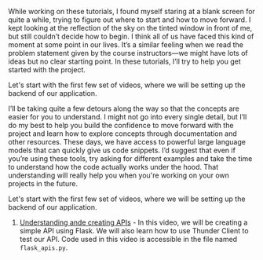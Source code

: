 While working on these tutorials, I found myself staring at a blank screen for quite a while, trying to figure out where to start and how to move forward. I kept looking at the reflection of the sky on the tinted window in front of me, but still couldn’t decide how to begin. I think all of us have faced this kind of moment at some point in our lives. It’s a similar feeling when we read the problem statement given by the course instructors—we might have lots of ideas but no clear starting point. In these tutorials, I’ll try to help you get started with the project.

Let's start with the first few set of videos, where we will be setting up the backend of our application. 

I’ll be taking quite a few detours along the way so that the concepts are easier for you to understand. I might not go into every single detail, but I’ll do my best to help you build the confidence to move forward with the project and learn how to explore concepts through documentation and other resources. These days, we have access to powerful large language models that can quickly give us code snippets. I’d suggest that even if you’re using these tools, try asking for different examples and take the time to understand how the code actually works under the hood. That understanding will really help you when you're working on your own projects in the future.

Let's start with the first few set of videos, where we will be setting up the backend of our application.

1. [Understanding ande creating APIs]() - In this video, we will be creating a simple API using Flask. We will also learn how to use Thunder Client to test our API. Code used in this video is accessible in the file named `flask_apis.py`.

 